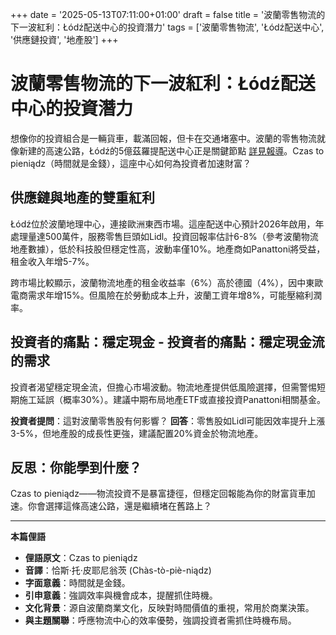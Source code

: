 +++
date = '2025-05-13T07:11:00+01:00'
draft = false
title = '波蘭零售物流的下一波紅利：Łódź配送中心的投資潛力'
tags = ['波蘭零售物流', 'Łódź配送中心', '供應鏈投資', '地產股']
+++

# 波蘭零售物流的下一波紅利：Łódź配送中心的投資潛力

想像你的投資組合是一輛貨車，載滿回報，但卡在交通堵塞中。波蘭的零售物流就像新建的高速公路，Łódź的5億茲羅提配送中心正是關鍵節點 [詳見報導](https://www.wiadomoscihandlowe.pl/logistyka-dla-handlu/gigantyczne-centrum-dystrybucyjne-duzej-sieci-handlowej-powstanie-w-lodzi-inwestycja-warta-500-mln-zl-2525617)。Czas to pieniądz（時間就是金錢），這座中心如何為投資者加速財富？

## 供應鏈與地產的雙重紅利

Łódź位於波蘭地理中心，連接歐洲東西市場。這座配送中心預計2026年啟用，年處理量達500萬件，服務零售巨頭如Lidl。投資回報率估計6-8%（參考波蘭物流地產數據），低於科技股但穩定性高，波動率僅10%。地產商如Panattoni將受益，租金收入年增5-7%。

跨市場比較顯示，波蘭物流地產的租金收益率（6%）高於德國（4%），因中東歐電商需求年增15%。但風險在於勞動成本上升，波蘭工資年增8%，可能壓縮利潤率。

## 投資者的痛點：穩定現金 - 投資者的痛點：穩定現金流的需求

投資者渴望穩定現金流，但擔心市場波動。物流地產提供低風險選擇，但需警惕短期施工延誤（概率30%）。建議中期布局地產ETF或直接投資Panattoni相關基金。

**投資者提問**：這對波蘭零售股有何影響？
**回答**：零售股如Lidl可能因效率提升上漲3-5%，但地產股的成長性更強，建議配置20%資金於物流地產。

## 反思：你能學到什麼？

Czas to pieniądz——物流投資不是暴富捷徑，但穩定回報能為你的財富貨車加速。你會選擇這條高速公路，還是繼續堵在舊路上？

---

**本篇俚語**

- **俚語原文**：Czas to pieniądz
- **音譯**：恰斯·托·皮耶尼翁茨 (Chàs-tò-piè-niądz)
- **字面意義**：時間就是金錢。
- **引申意義**：強調效率與機會成本，提醒抓住時機。
- **文化背景**：源自波蘭商業文化，反映對時間價值的重視，常用於商業決策。
- **與主題關聯**：呼應物流中心的效率優勢，強調投資者需抓住時機布局。